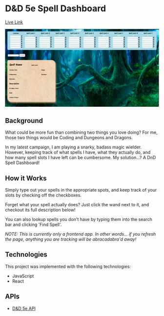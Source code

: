 # D&D 5e Spell Dashboard

[Live Link](https://ladymicaela.github.io/dnd-spell-dashboard/frontend/public/index.html)

![thumbnail](./frontend/stylesheets/thumbnail.png)

## Background

What could be more fun than combining two things you love doing? For me, those two things would be Coding and Dungeons and Dragons.

In my latest campaign, I am playing a snarky, badass magic wielder. However, keeping track of what spells I have, what they actually do, and how many spell slots I have left can be cumbersome. My solution...? A DnD Spell Dashboard!

## How it Works

Simply type out your spells in the appropriate spots, and keep track of your slots by checking off the checkboxes.

Forget what your spell actually does? Just click the wand next to it, and checkout its full description below!

You can also lookup spells you don't have by typing them into the search bar and clicking 'Find Spell'.

*NOTE: This is currently only a frontend app. In other words... if you refresh the page, anything you are tracking will be abracadabra'd away!*

## Technologies

This project was implemented with the following technologies:
* JavaScript
* React

## APIs

* [D&D 5e API](http://www.dnd5eapi.co/)